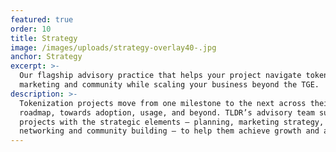 ```yaml
---
featured: true
order: 10
title: Strategy
image: /images/uploads/strategy-overlay40-.jpg
anchor: Strategy
excerpt: >-
  Our flagship advisory practice that helps your project navigate tokenisation,
  marketing and community while scaling your business beyond the TGE.
description: >-
  Tokenization projects move from one milestone to the next across their
  roadmap, towards adoption, usage, and beyond. TLDR’s advisory team supports
  projects with the strategic elements — planning, marketing strategy,
  networking and community building — to help them achieve growth and adoption.
---
```


